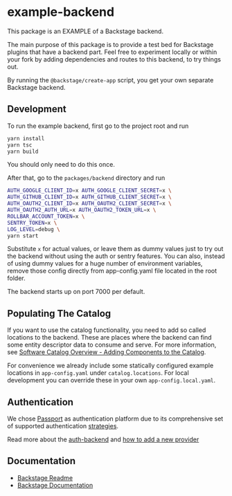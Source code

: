# example-backend

This package is an EXAMPLE of a Backstage backend.

The main purpose of this package is to provide a test bed for Backstage plugins
that have a backend part. Feel free to experiment locally or within your fork
by adding dependencies and routes to this backend, to try things out.

By running the `@backstage/create-app` script, you get your own separate Backstage backend.

## Development

To run the example backend, first go to the project root and run

```bash
yarn install
yarn tsc
yarn build
```

You should only need to do this once.

After that, go to the `packages/backend` directory and run

```bash
AUTH_GOOGLE_CLIENT_ID=x AUTH_GOOGLE_CLIENT_SECRET=x \
AUTH_GITHUB_CLIENT_ID=x AUTH_GITHUB_CLIENT_SECRET=x \
AUTH_OAUTH2_CLIENT_ID=x AUTH_OAUTH2_CLIENT_SECRET=x \
AUTH_OAUTH2_AUTH_URL=x AUTH_OAUTH2_TOKEN_URL=x \
ROLLBAR_ACCOUNT_TOKEN=x \
SENTRY_TOKEN=x \
LOG_LEVEL=debug \
yarn start
```

Substitute `x` for actual values, or leave them as
dummy values just to try out the backend without using the auth or sentry features.
You can also, instead of using dummy values for a huge number of environment variables, remove those config directly from app-config.yaml file located in the root folder.

The backend starts up on port 7000 per default.

## Populating The Catalog

If you want to use the catalog functionality, you need to add so called
locations to the backend. These are places where the backend can find some
entity descriptor data to consume and serve. For more information, see
[Software Catalog Overview - Adding Components to the Catalog](https://backstage.io/docs/features/software-catalog/software-catalog-overview#adding-components-to-the-catalog).

For convenience we already include some statically configured example locations
in `app-config.yaml` under `catalog.locations`. For local development you can override these in your own `app-config.local.yaml`.

## Authentication

We chose [Passport](http://www.passportjs.org/) as authentication platform due to its comprehensive set of supported authentication [strategies](http://www.passportjs.org/packages/).

Read more about the [auth-backend](https://github.com/backstage/backstage/blob/master/plugins/auth-backend/README.md) and [how to add a new provider](https://github.com/backstage/backstage/blob/master/docs/auth/add-auth-provider.md)

## Documentation

- [Backstage Readme](https://github.com/backstage/backstage/blob/master/README.md)
- [Backstage Documentation](https://github.com/backstage/backstage/blob/master/docs/README.md)
